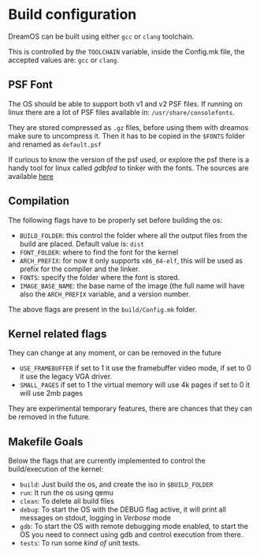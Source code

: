 # Build configuration

DreamOS can be built using either `gcc` or `clang` toolchain.

This is controlled by the `TOOLCHAIN` variable, inside the Config.mk file, the accepted values are: `gcc` or `clang`.

## PSF Font

The OS should be able to support both v1 and v2 PSF files. If running on linux there are a lot of PSF files available in: `/usr/share/consolefonts`.

They  are stored compressed as `.gz` files, before using them with dreamos make sure to uncompress it. Then it has to be copied in the `$FONTS` folder and renamed as `default.psf`

If curious to know the version of the psf used, or explore the psf there is a handy tool for linux called _gdbfed_ to tinker with the fonts. The sources are available [here](https://github.com/andrewshadura/gbdfed)

## Compilation

The following flags have to be properly set before building the os:

* `BUILD_FOLDER`: this control the folder where all the output files from the build are placed. Default value is: `dist`
* `FONT_FOLDER`: where to find the font for the kernel
* `ARCH_PREFIX`: for now it only supports `x86_64-elf`, this will be used as prefix for the compiler and the linker.
* `FONTS`: specify the folder where the font is stored.
* `IMAGE_BASE_NAME`: the base name of the image (the full name will have also the `ARCH_PREFIX` variable, and a version number.

The above flags are present in the `build/Config.mk` folder.

## Kernel related flags

They can change at any moment, or can be removed in the future

* `USE_FRAMEBUFFER`   if set to 1 it use the framebuffer video mode, if set to 0 it use the legacy VGA driver.
* `SMALL_PAGES` if set to 1 the virtual memory will use 4k pages if set to 0 it will use 2mb pages

They are experimental temporary features, there are chances that they can be removed in the future.

## Makefile Goals

Below the flags that are currently implemented to control the build/execution of the kernel:

* `build`: Just build the os, and create the iso in `$BUILD_FOLDER`
* `run`:  It run the os using qemu
* `clean`: To delete all build files
* `debug`: To start the OS with the DEBUG flag active, it will print all messages on stdout, logging in _Verbose_ mode
* `gdb`: To start the OS with remote debugging mode enabled, to start the OS you need to connect using gdb and control execution from there.
* `tests`: To run some _kind of_ unit tests.

